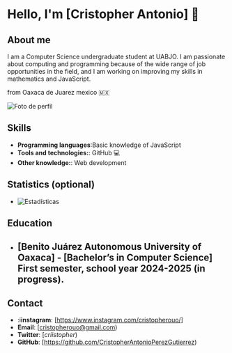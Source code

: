 # Hello, I'm [Cristopher Antonio] 👋

## About me
I am a Computer Science undergraduate student at UABJO. I am passionate about computing and programming because of the wide range of job opportunities in the field, and I am working on improving my skills in mathematics and JavaScript. 

from Oaxaca de Juarez mexico 🇲🇽

![Foto de perfil](https://live.staticflickr.com/3089/2426587491_a333fe9498_n.jpg) 

## Skills

- **Programming languages**:Basic knowledge of JavaScript
- **Tools and technologies:**: GitHub                                       💻
- **Other knowledge:**: Web development

## Statistics (optional)
- ![Estadísticas](https://github-readme-stats.vercel.app/api?username=CristopherAntonioPerezGutierrez&show_icons=true&hide_title=true)



## Education

- **[Benito Juárez Autonomous University of Oaxaca]** - [Bachelor’s in Computer Science]
First semester, school year 2024-2025 (in progress).
  -  

## Contact

- :i**instagram**: [https://www.instagram.com/cristopherouo/]
- **Email**: [cristopherouo@gmail.com)
- **Twitter**: [_criistopher_)
- **GitHub**: [https://github.com/CristopherAntonioPerezGutierrez)
